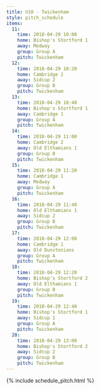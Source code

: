 ```yaml
---
title: U10 - Twickenham
style: pitch_schedule
items:
  11:
    time: 2018-04-29 10:00
    home: Bishop's Stortford 1
    away: Medway
    group: Group A
    pitch: Twickenham
  12:
    time: 2018-04-29 10:20
    home: Cambridge 2
    away: Sidcup 2
    group: Group B
    pitch: Twickenham
  13:
    time: 2018-04-29 10:40
    home: Bishop's Stortford 1
    away: Cambridge 1
    group: Group A
    pitch: Twickenham
  14:
    time: 2018-04-29 11:00
    home: Cambridge 2
    away: Old Elthamians 1
    group: Group B
    pitch: Twickenham
  15:
    time: 2018-04-29 11:20
    home: Cambridge 1
    away: Medway
    group: Group A
    pitch: Twickenham
  16:
    time: 2018-04-29 11:40
    home: Old Elthamians 1
    away: Sidcup 2
    group: Group B
    pitch: Twickenham
  17:
    time: 2018-04-29 12:00
    home: Cambridge 1
    away: Old Dunstonians
    group: Group A
    pitch: Twickenham
  18:
    time: 2018-04-29 12:20
    home: Bishop's Stortford 2
    away: Old Elthamians 1
    group: Group B
    pitch: Twickenham
  19:
    time: 2018-04-29 12:40
    home: Bishop's Stortford 1
    away: Sidcup 1
    group: Group A
    pitch: Twickenham
  20:
    time: 2018-04-29 13:00
    home: Bishop's Stortford 2
    away: Sidcup 2
    group: Group B
    pitch: Twickenham
---
```


{% include schedule_pitch.html %}
